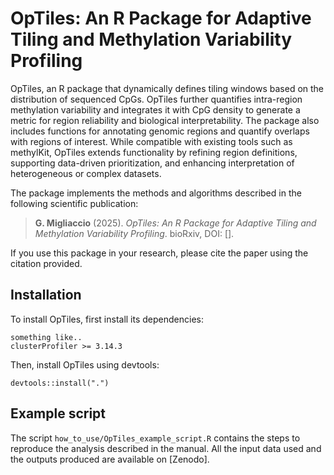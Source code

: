 # OpTiles: An R Package for Adaptive Tiling and Methylation Variability Profiling

OpTiles, an R package that dynamically defines tiling windows based on the distribution of sequenced CpGs. OpTiles further quantifies intra-region methylation variability and integrates it with CpG density to generate a metric for region reliability and biological interpretability. The package also includes functions for annotating genomic regions and quantify overlaps with regions of interest. While compatible with existing tools such as methylKit, OpTiles extends functionality by refining region definitions, supporting data-driven prioritization, and enhancing interpretation of heterogeneous or complex datasets.


The package implements the methods and algorithms described in the following scientific publication:

> **G. Migliaccio** (2025). *OpTiles: An R Package for Adaptive Tiling and Methylation Variability Profiling*. bioRxiv, DOI: [].

If you use this package in your research, please cite the paper using the citation provided.

## Installation
To install OpTiles, first install its dependencies:

```
something like..
clusterProfiler >= 3.14.3 

```

Then, install OpTiles using devtools:

```
devtools::install(".")
```

## Example script
The script `how_to_use/OpTiles_example_script.R` contains the steps to reproduce the analysis described in the manual.
All the input data used and the outputs produced are available on [Zenodo].
